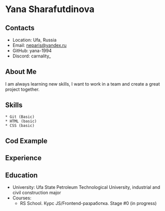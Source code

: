 # Yana Sharafutdinova
## Contacts
* Location: Ufa, Russia
* Email: neparis@yandex.ru
* GitHub: yana-1994
* Discord: carnality_
## About Me
I am always learning new skills, I want to work in a team and create a great project together.
## Skills
    * Git (Basic)
    * HTML (basic)
    * CSS (basic)
## Cod Example
## Experience
## Education
* University: Ufa State Petroleum Technological University, industrial and civil construction major
* Courses:
    * RS School. Курс JS/Frontend-разработка. Stage #0 (in progress)